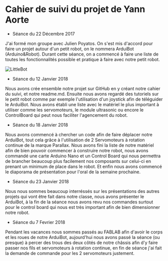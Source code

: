 # Cahier de suivi du projet de Yann Aorte

* Séance du 22 Décembre 2017 

J'ai formé mon groupe avec Julien Poyatos. 
On s'est mis d'accord pour faire un projet autour d'un petit robot, on le nommera ArduiBot (Arduino&Robot). Durant cette séance, on a commencé à faire une liste de toutes les fonctionnalités possible et pratique à faire avec notre petit robot.  

![LittleBot](https://i.ytimg.com/vi/cGWsnjSOA8M/maxresdefault.jpg)  

* Séance du 12 Janvier 2018  

Nous avons crée ensemble notre projet sur GitHub en y créant notre cahier du suivi, et notre readme.md.
Ensuite nous avons regardé des tutoriels sur le petit robot comme par exemple l'utilisation d'un joystick afin de téléguider le ArduiBot. Nous avons établi une liste avec le matériel le plus important à utiliser comme les servomoteurs, le module ultrasonic ou encore le ControlBoard qui peut nous faciliter l'agencement du robot.

* Séance du 18 Janvier 2018 

Nous avons commencé à chercher un code afin de faire déplacer notre ArduiBot, tout cela grâce à l'utilisation de 2 Servomoteurs à rotation continue de la marque Parallax. Nous avons fini la liste de notre matériel afin de bien pouvoir commencer à construire notre robot, nous avons commandé une carte Arduino Nano et un Control Board qui nous permettra de brancher beaucoup plus facilement nos composants sur celui-ci en prenant un minimum de place dans le robot. Et enfin nous avons commencé le diaporama de présentation pour l'oral de la semaine prochaine. 

* Séance du 23 Janvier 2018

Nous nous sommes beaucoup interréssés sur les présentations des autres projets qui vont être fait dans notre classe, nous avons présenter le ArduiBot, à la fin de la séance nous avons revu nos commandes surtout pour le control board qui nous est très important afin de bien dimensionner notre robot. 

* Séance du 7 Fevrier 2018

Pendant les vacances nous sommes passés au FABLAB afin d'avoir le corps et les roues de notre ArduiBot, aujourd'hui nous avons passé la séance (ou presque) à percer des trous des deux côtés de notre châssis afin d'y faire passer nos fils et servomoteurs à rotation continue, en fin de séance j'ai fait la demande de commande pour les 2 servomoteurs justement.
